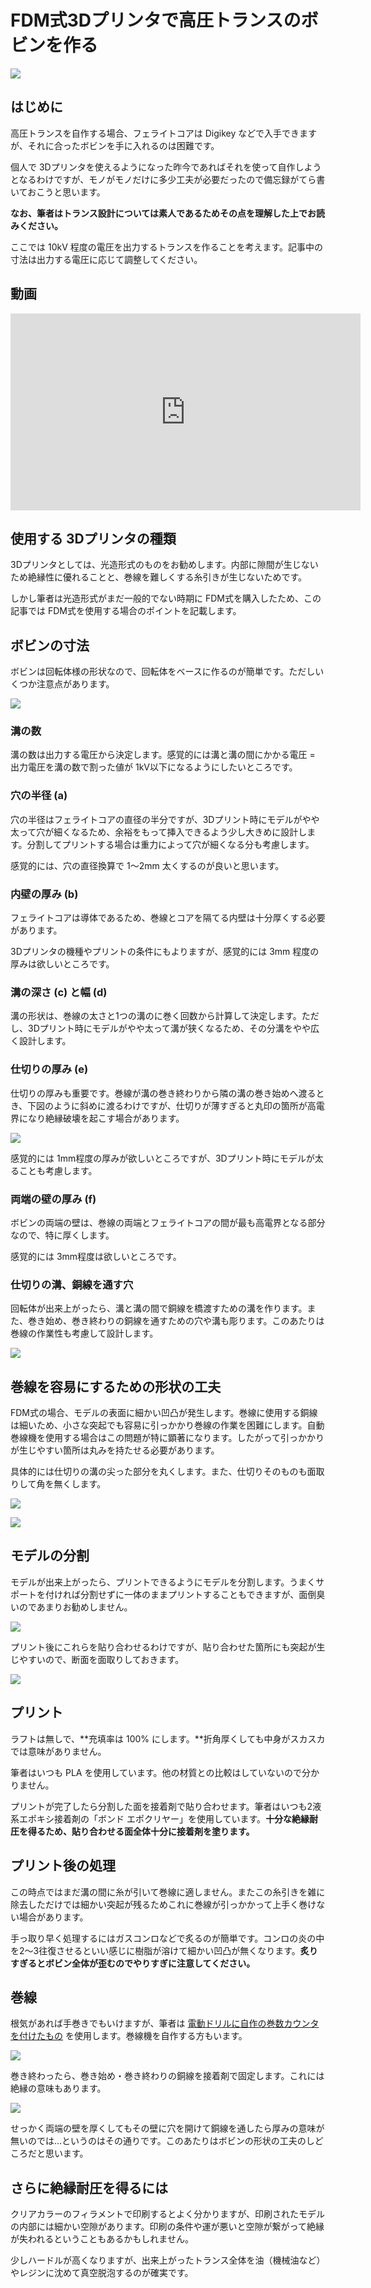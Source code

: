 # FDM式3Dプリンタで高圧トランスのボビンを作る

![](./cover.jpg)

## はじめに

高圧トランスを自作する場合、フェライトコアは Digikey などで入手できますが、それに合ったボビンを手に入れるのは困難です。

個人で 3Dプリンタを使えるようになった昨今であればそれを使って自作しようとなるわけですが、モノがモノだけに多少工夫が必要だったので備忘録がてら書いておこうと思います。

**なお、筆者はトランス設計については素人であるためその点を理解した上でお読みください。**

ここでは 10kV 程度の電圧を出力するトランスを作ることを考えます。記事中の寸法は出力する電圧に応じて調整してください。

## 動画

<iframe width="560" height="315" src="https://www.youtube.com/embed/2JgutgDD-hA" title="YouTube video player" frameborder="0" allow="accelerometer; autoplay; clipboard-write; encrypted-media; gyroscope; picture-in-picture; web-share" allowfullscreen></iframe>

## 使用する 3Dプリンタの種類

3Dプリンタとしては、光造形式のものをお勧めします。内部に隙間が生じないため絶縁性に優れることと、巻線を難しくする糸引きが生じないためです。

しかし筆者は光造形式がまだ一般的でない時期に FDM式を購入したため、この記事では FDM式を使用する場合のポイントを記載します。

## ボビンの寸法

ボビンは回転体様の形状なので、回転体をベースに作るのが簡単です。ただしいくつか注意点があります。

![](./hv-transformer-profile.png)

### 溝の数

溝の数は出力する電圧から決定します。感覚的には溝と溝の間にかかる電圧 = 出力電圧を溝の数で割った値が 1kV以下になるようにしたいところです。

### 穴の半径 (a)

穴の半径はフェライトコアの直径の半分ですが、3Dプリント時にモデルがやや太って穴が細くなるため、余裕をもって挿入できるよう少し大きめに設計します。分割してプリントする場合は重力によって穴が細くなる分も考慮します。

感覚的には、穴の直径換算で 1～2mm 太くするのが良いと思います。

### 内壁の厚み (b)

フェライトコアは導体であるため、巻線とコアを隔てる内壁は十分厚くする必要があります。

3Dプリンタの機種やプリントの条件にもよりますが、感覚的には 3mm 程度の厚みは欲しいところです。

### 溝の深さ (c) と幅 (d)

溝の形状は、巻線の太さと1つの溝のに巻く回数から計算して決定します。ただし、3Dプリント時にモデルがやや太って溝が狭くなるため、その分溝をやや広く設計します。

### 仕切りの厚み (e)

仕切りの厚みも重要です。巻線が溝の巻き終わりから隣の溝の巻き始めへ渡るとき、下図のように斜めに渡るわけですが、仕切りが薄すぎると丸印の箇所が高電界になり絶縁破壊を起こす場合があります。

![](./hv-transformer-separator.png)

感覚的には 1mm程度の厚みが欲しいところですが、3Dプリント時にモデルが太ることも考慮します。

### 両端の壁の厚み (f)

ボビンの両端の壁は、巻線の両端とフェライトコアの間が最も高電界となる部分なので、特に厚くします。

感覚的には 3mm程度は欲しいところです。

### 仕切りの溝、銅線を通す穴

回転体が出来上がったら、溝と溝の間で銅線を橋渡すための溝を作ります。また、巻き始め、巻き終わりの銅線を通すための穴や溝も彫ります。このあたりは巻線の作業性も考慮して設計します。

![](./hv-transformer-mizo.png)

## 巻線を容易にするための形状の工夫

FDM式の場合、モデルの表面に細かい凹凸が発生します。巻線に使用する銅線は細いため、小さな突起でも容易に引っかかり巻線の作業を困難にします。自動巻線機を使用する場合はこの問題が特に顕著になります。したがって引っかかりが生じやすい箇所は丸みを持たせる必要があります。

具体的には仕切りの溝の尖った部分を丸くします。また、仕切りそのものも面取りして角を無くします。

![](./hv-transformer-mizo-round.png)

![](./hv-transformer-separator-round.png)

## モデルの分割

モデルが出来上がったら、プリントできるようにモデルを分割します。うまくサポートを付ければ分割せずに一体のままプリントすることもできますが、面倒臭いのであまりお勧めしません。

![](./hv-transformer-split.png)

プリント後にこれらを貼り合わせるわけですが、貼り合わせた箇所にも突起が生じやすいので、断面を面取りしておきます。

![](./hv-transformer-split-round.png)

## プリント

ラフトは無しで、**充填率は 100% にします。**折角厚くしても中身がスカスカでは意味がありません。

筆者はいつも PLA を使用しています。他の材質との比較はしていないので分かりません。

プリントが完了したら分割した面を接着剤で貼り合わせます。筆者はいつも2液系エポキシ接着剤の「ボンド エポクリヤー」を使用しています。**十分な絶縁耐圧を得るため、貼り合わせる面全体十分に接着剤を塗ります。**

## プリント後の処理

この時点ではまだ溝の間に糸が引いて巻線に適しません。またこの糸引きを雑に除去しただけでは細かい突起が残るためこれに巻線が引っかかって上手く巻けない場合があります。

手っ取り早く処理するにはガスコンロなどで炙るのが簡単です。コンロの炎の中を2～3往復させるといい感じに樹脂が溶けて細かい凹凸が無くなります。**炙りすぎるとボビン全体が歪むのでやりすぎに注意してください。**

## 巻線

根気があれば手巻きでもいけますが、筆者は [電動ドリルに自作の巻数カウンタを付けたもの](https://x.com/shapoco/status/1284463984981143552) を使用します。巻線機を自作する方もいます。

![](./winder.jpg)

巻き終わったら、巻き始め・巻き終わりの銅線を接着剤で固定します。これには絶縁の意味もあります。

![](./hv-transformer-end.jpg)

せっかく両端の壁を厚くしてもその壁に穴を開けて銅線を通したら厚みの意味が無いのでは…というのはその通りです。このあたりはボビンの形状の工夫のしどころだと思います。

## さらに絶縁耐圧を得るには

クリアカラーのフィラメントで印刷するとよく分かりますが、印刷されたモデルの内部には細かい空隙があります。印刷の条件や運が悪いと空隙が繋がって絶縁が失われるということもあるかもしれません。

少しハードルが高くなりますが、出来上がったトランス全体を油（機械油など）やレジンに沈めて真空脱泡するのが確実です。
